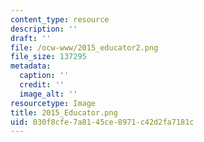 ```yaml
---
content_type: resource
description: ''
draft: ''
file: /ocw-www/2015_educator2.png
file_size: 137295
metadata:
  caption: ''
  credit: ''
  image_alt: ''
resourcetype: Image
title: 2015_Educator.png
uid: 030f8cfe-7a81-45ce-8971-c42d2fa7181c
---
```

